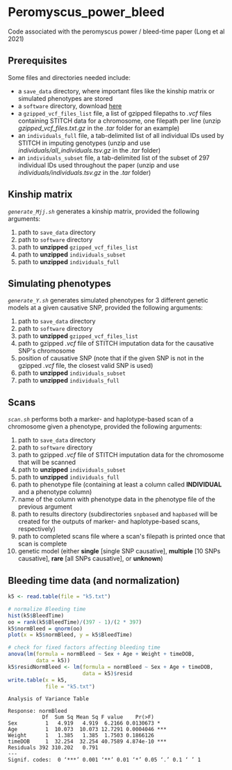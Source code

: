 # Peromyscus_power_bleed
Code associated with the peromyscus power / bleed-time paper (Long et al 2021)

## Prerequisites
Some files and directories needed include:
- a `save_data` directory, where important files like the kinship matrix or simulated phenotypes are stored
- a `software` directory, download [here](https://github.com/tdlong/Peromyscus_power_bleed/tree/main/software)
- a `gzipped_vcf_files_list` file, a list of gzipped filepaths to *.vcf* files containing STITCH data for a chromosome, one filepath per line (unzip *gzipped_vcf_files.txt.gz* in the *.tar* folder for an example)
- an `individuals_full` file, a tab-delimited list of all individual IDs used by STITCH in imputing genotypes (unzip and use *individuals/all_individuals.tsv.gz* in the *.tar* folder)
- an `individuals_subset` file, a tab-delimited list of the subset of 297 individual IDs used throughout the paper (unzip and use *individuals/individuals.tsv.gz* in the *.tar* folder)

## Kinship matrix
*`generate_Mjj.sh`* generates a kinship matrix, provided the following arguments:
1. path to `save_data` directory
2. path to `software` directory
3. path to **unzipped** `gzipped_vcf_files_list`
4. path to **unzipped** `individuals_subset`
5. path to **unzipped** `individuals_full`



## Simulating phenotypes
*`generate_Y.sh`* generates simulated phenotypes for 3 different genetic models at a given causative SNP, provided the following arguments:
1. path to `save_data` directory
2. path to `software` directory
3. path to **unzipped** `gzipped_vcf_files_list`
4. path to gzipped *.vcf* file of STITCH imputation data for the causative SNP's chromosome
5. position of causative SNP (note that if the given SNP is not in the gzipped *.vcf* file, the closest valid SNP is used)
6. path to **unzipped** `individuals_subset`
7. path to **unzipped** `individuals_full`



## Scans
*`scan.sh`* performs both a marker- and haplotype-based scan of a chromosome given a phenotype, provided the following arguments:
1. path to `save_data` directory
2. path to `software` directory
3. path to gzipped *.vcf* file of STITCH imputation data for the chromosome that will be scanned
4. path to **unzipped** `individuals_subset`
5. path to **unzipped** `individuals_full`
6. path to phenotype file (containing at least a column called **INDIVIDUAL** and a phenotype column)
7. name of the column with phenotype data in the phenotype file of the previous argument
8. path to results directory (subdirectories `snpbased` and `hapbased` will be created for the outputs of marker- and haplotype-based scans, respectively)
9. path to completed scans file where a scan's filepath is printed once that scan is complete
10. genetic model (either **single** [single SNP causative], **multiple** [10 SNPs causative], **rare** [all SNPs causative], or **unknown**)



## Bleeding time data (and normalization)
```R
k5 <- read.table(file = "k5.txt")

# normalize Bleeding time
hist(k5$BleedTime)
oo = rank(k5$BleedTime)/(397 - 1)/(2 * 397)
k5$normBleed = qnorm(oo)
plot(x = k5$normBleed, y = k5$BleedTime)

# check for fixed factors affecting bleeding time
anova(lm(formula = normBleed ~ Sex + Age + Weight + timeDOB,
         data = k5))
k5$residNormBleed <- lm(formula = normBleed ~ Sex + Age + timeDOB,
                        data = k5)$resid
write.table(x = k5,
            file = "k5.txt")
```
```
Analysis of Variance Table

Response: normBleed
           Df  Sum Sq Mean Sq F value    Pr(>F)    
Sex         1   4.919   4.919  6.2166 0.0130673 *  
Age         1  10.073  10.073 12.7291 0.0004046 ***
Weight      1   1.385   1.385  1.7503 0.1866126    
timeDOB     1  32.254  32.254 40.7589 4.874e-10 ***
Residuals 392 310.202   0.791                      
---
Signif. codes:  0 ‘***’ 0.001 ‘**’ 0.01 ‘*’ 0.05 ‘.’ 0.1 ‘ ’ 1
```
